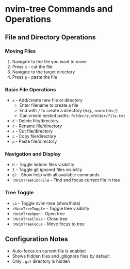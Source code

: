 # nvim-tree Commands and Operations

## File and Directory Operations

### Moving Files
1. Navigate to the file you want to move
2. Press `x` - cut the file
3. Navigate to the target directory
4. Press `p` - paste the file

### Basic File Operations
- `a` - Add/create new file or directory
  - Enter filename to create a file
  - End with `/` to create a directory (e.g., `newfolder/`)
  - Can create nested paths: `folder/subfolder/file.txt`
- `d` - Delete file/directory
- `r` - Rename file/directory
- `x` - Cut file/directory
- `c` - Copy file/directory
- `p` - Paste file/directory

### Navigation and Display
- `H` - Toggle hidden files visibility
- `I` - Toggle git ignored files visibility
- `g?` - Show help with all available commands
- `:NvimTreeFindFile` - Find and focus current file in tree

### Tree Toggle
- `;a` - Toggle nvim-tree (show/hide)
- `:NvimTreeToggle` - Toggle tree visibility
- `:NvimTreeOpen` - Open tree
- `:NvimTreeClose` - Close tree
- `:NvimTreeFocus` - Move focus to tree

## Configuration Notes
- Auto-focus on current file is enabled
- Shows hidden files and .gitignore files by default
- Only `.git` directory is hidden